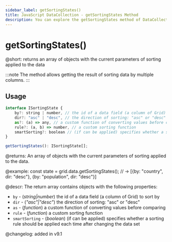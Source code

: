 ```yaml
---
sidebar_label: getSortingStates()
title: JavaScript DataCollection - getSortingStates Method 
description: You can explore the getSortingStates method of DataCollection in the documentation of the DHTMLX JavaScript UI library. Browse developer guides and API reference, try out code examples and live demos, and download a free 30-day evaluation version of DHTMLX Suite.
---
```


# getSortingStates()

@short: returns an array of objects with the current parameters of sorting applied to the data

:::note
The method allows getting the result of sorting data by multiple columns.
:::

## Usage

~~~jsx 
interface ISortingState {
    by?: string | number, // the id of a data field (a column of Grid) to sort by
    dir?: "asc" | "desc", // the direction of sorting: "asc" or "desc"
    as?: (a) => any, // a custom function of converting values before comparing
    rule?: (a, b) => number, // a custom sorting function
    smartSorting?: boolean // (if can be applied) specifies whether a sorting rule should be applied each time after changing the data set
}

getSortingStates(): ISortingState[];
~~~

@returns:
An array of objects with the current parameters of sorting applied to the data.

@example:
const state = grid.data.getSortingStates(); 
// -> [{by: "country", dir: "desc"}, {by: "population", dir: "desc"}]

@descr:
The return array contains objects with the following properties:

- `by` - (*string|number*) the id of a data field (a column of Grid) to sort by
- `dir` - (*"asc"|"desc"*) the direction of sorting: "asc" or "desc"
- `as` - (*function*) a custom function of converting values before comparing
- `rule` - (*function*) a custom sorting function
- `smartSorting` - (*boolean*) (if can be applied) specifies whether a sorting rule should be applied each time after changing the data set

@changelog:
added in v9.1